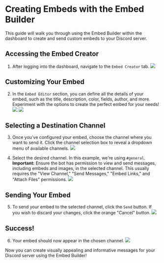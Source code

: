 # Creating Embeds with the Embed Builder

This guide will walk you through using the Embed Builder within the dashboard to create and send custom embeds to your Discord server.

## Accessing the Embed Creator

1.  After logging into the dashboard, navigate to the `Embed Creator` tab.
    ![](/images/embedBuilder/1.png)

## Customizing Your Embed

2.  In the `Embed Editor` section, you can define all the details of your embed, such as the title, description, color, fields, author, and more. Experiment with the options to create the perfect embed for your needs!
    ![](/images/embedBuilder/2.png)
    ![](/images/embedBuilder/embedInfo.png)

## Selecting a Destination Channel

3.  Once you've configured your embed, choose the channel where you want to send it. Click the channel selection box to reveal a dropdown menu of available channels.
    ![](/images/embedBuilder/3.png)

4.  Select the desired channel. In this example, we're using `#general`.  **Important:** Ensure the bot has permission to view and send messages, including embeds and images, in the selected channel. This usually requires the "View Channel," "Send Messages," "Embed Links," and "Attach Files" permissions.
    ![](/images/embedBuilder/4.png)

## Sending Your Embed

5.  To send your embed to the selected channel, click the `Send` button. If you wish to discard your changes, click the orange "Cancel" button.
    ![](/images/embedBuilder/5.png)

## Success!

6.  Your embed should now appear in the chosen channel.
    ![](/images/embedBuilder/6.png)

Now you can create visually appealing and informative messages for your Discord server using the Embed Builder!
